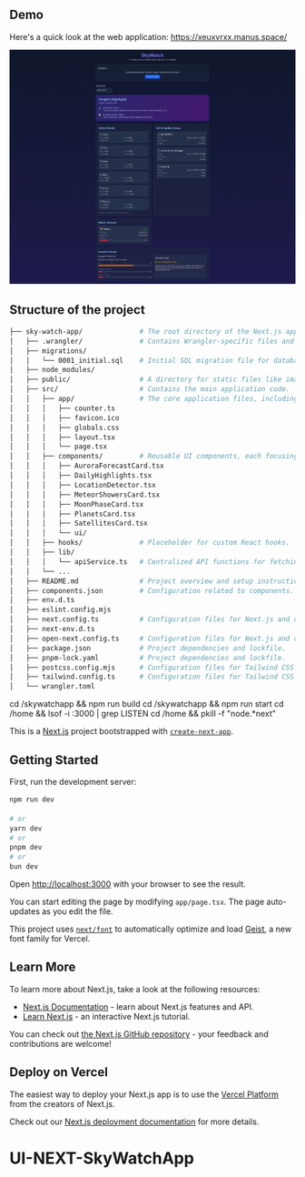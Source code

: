 ## Demo
Here's a quick look at the web application:
https://xeuxvrxx.manus.space/

![Demo](DOC/main.png)


## Structure of the project
```bash
├── sky-watch-app/              # The root directory of the Next.js application.
│   ├── .wrangler/              # Contains Wrangler-specific files and configurations.
│   ├── migrations/
│   │   └── 0001_initial.sql    # Initial SQL migration file for database setup.
│   ├── node_modules/
│   ├── public/                 # A directory for static files like images and icons.
│   ├── src/                    # Contains the main application code.
│   │   ├── app/                # The core application files, including pages and layouts.
│   │   │   ├── counter.ts
│   │   │   ├── favicon.ico
│   │   │   ├── globals.css
│   │   │   ├── layout.tsx
│   │   │   └── page.tsx
│   │   ├── components/         # Reusable UI components, each focusing on specific functionalities like aurora forecasts, moon phases, etc.
│   │   │   ├── AuroraForecastCard.tsx
│   │   │   ├── DailyHighlights.tsx
│   │   │   ├── LocationDetector.tsx
│   │   │   ├── MeteorShowersCard.tsx
│   │   │   ├── MoonPhaseCard.tsx
│   │   │   ├── PlanetsCard.tsx
│   │   │   ├── SatellitesCard.tsx
│   │   │   └── ui/
│   │   ├── hooks/              # Placeholder for custom React hooks.
│   │   ├── lib/
│   │   │   └── apiService.ts   # Centralized API functions for fetching data from various astronomy APIs.
│   │   └── ...
│   ├── README.md               # Project overview and setup instructions.
│   ├── components.json         # Configuration related to components.
│   ├── env.d.ts
│   ├── eslint.config.mjs
│   ├── next.config.ts          # Configuration files for Next.js and deployment settings.
│   ├── next-env.d.ts
│   ├── open-next.config.ts     # Configuration files for Next.js and deployment settings.
│   ├── package.json            # Project dependencies and lockfile.
│   ├── pnpm-lock.yaml          # Project dependencies and lockfile.
│   ├── postcss.config.mjs      # Configuration files for Tailwind CSS and PostCSS.
│   ├── tailwind.config.ts      # Configuration files for Tailwind CSS and PostCSS.
│   └── wrangler.toml
```

cd /skywatchapp && npm run build
cd /skywatchapp && npm run start
cd /home && lsof -i :3000 | grep LISTEN
cd /home && pkill -f "node.*next"



This is a [Next.js](https://nextjs.org) project bootstrapped with [`create-next-app`](https://nextjs.org/docs/app/api-reference/cli/create-next-app).

## Getting Started

First, run the development server:

```bash
npm run dev

# or
yarn dev
# or
pnpm dev
# or
bun dev
```

Open [http://localhost:3000](http://localhost:3000) with your browser to see the result.

You can start editing the page by modifying `app/page.tsx`. The page auto-updates as you edit the file.

This project uses [`next/font`](https://nextjs.org/docs/app/building-your-application/optimizing/fonts) to automatically optimize and load [Geist](https://vercel.com/font), a new font family for Vercel.

## Learn More

To learn more about Next.js, take a look at the following resources:

- [Next.js Documentation](https://nextjs.org/docs) - learn about Next.js features and API.
- [Learn Next.js](https://nextjs.org/learn) - an interactive Next.js tutorial.

You can check out [the Next.js GitHub repository](https://github.com/vercel/next.js) - your feedback and contributions are welcome!

## Deploy on Vercel

The easiest way to deploy your Next.js app is to use the [Vercel Platform](https://vercel.com/new?utm_medium=default-template&filter=next.js&utm_source=create-next-app&utm_campaign=create-next-app-readme) from the creators of Next.js.

Check out our [Next.js deployment documentation](https://nextjs.org/docs/app/building-your-application/deploying) for more details.
# UI-NEXT-SkyWatchApp

